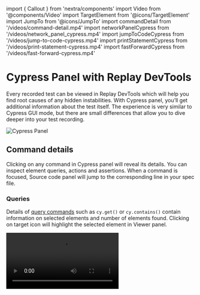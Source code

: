 import { Callout } from 'nextra/components'
import Video from '@components/Video'
import TargetElement from '@icons/TargetElement'
import JumpTo from '@icons/JumpTo'
import commandDetail from '/videos/command-detail.mp4'
import networkPanelCypress from '/videos/network_panel_cypress.mp4'
import jumpToCodeCypress from '/videos/jump-to-code-cypress.mp4'
import printStatementCypress from '/videos/print-statement-cypress.mp4'
import fastForwardCypress from '/videos/fast-forward-cypress.mp4'

# Cypress Panel with Replay DevTools

Every recorded test can be viewed in Replay DevTools which will help you find root causes of any hidden instabilities. With Cypress panel, you’ll get additional information about the test itself. The experience is very similar to Cypress GUI mode, but there are small differences that allow you to dive deeper into your test recording.

![Cypress Panel](/images/cypress-panel-details_hjk4a.png)

## Command details

Clicking on any command in Cypress panel will reveal its details. You can inspect element queries, actions and assertions. When a command is focused, Source code panel will jump to the corresponding line in your spec file.

### Queries

Details of [query commands](https://docs.cypress.io/api/table-of-contents#Queries) such as `cy.get()` or `cy.contains()` contain information on selected elements and number of elements found. Clicking on target <TargetElement className='w-5 h-5 inline-block' /> icon will highlight the selected element in Viewer panel.

<Video src={commandDetail} />

Additionally, you can right-click on the target <TargetElement className='w-5 h-5 inline-block' /> icon to reveal the option to copy the HTML element.

![Copy HTML element](/images/copy-html-element_is670.png)

### Actions

With [action commands](https://docs.cypress.io/api/table-of-contents#Actions) such as `cy.type()` or `cy.click()` you’ll get information on coordinates of where given command was triggered as well any parameters passed to that command. This includes text that was typed in, or i.e. `{force:true}` options.

![Action command detail](/images/action-command-detail_osd5a.png)

### Assertions

Cypress assertions can be viewed in great detail. Every assertion contains the assertion message, subject of the assertion as well as the expected value.

![Expected value](/images/expected-value_d4gds.png)

In case of a failed assertion, you can view complete details of the expected and actual value. This provides you with additional details that can normally get concatenated in a terminal message or in a failure screenshot.

![Failed assertion](/images/failed-assertion_496gs.png)

## Network activity

Network requests are captured the same way as in Cypress GUI mode. In the network panel inside DevTools, you can take a better detail into different parts of an XHR call. For example, you can review the stack trace or timings of certain API calls.

<Video src={networkPanelCypress} />

Read the full guide on network panel in [reference guide](/reference-guide/dev-tools/network).

## Jump to code

Hovering over <span className='font-mono bg-blue-500 text-white rounded-full p-1 mx-1'><JumpTo className="w-5 h-5 inline-block p-0.5 mb-0.5" /></span> icon will reveal the <span className='mx-1.5 font-mono bg-blue-500 text-white rounded-3xl px-3 py-1'>Jump to code <JumpTo className="w-5 h-5 inline-block p-0.5 mb-0.5" /></span> button. This button is a bridge between your test and the application under test. Clicking on this button will take you to the part of code that was executed when a Cypress command was called. This helps further examining what happened during your test.

Read the full guide on jumping into code in [reference guide](/reference-guide/debugging/jumping).

<Video src={jumpToCodeCypress} />

## Print statements

With print statements, you can deep-dive into your test flow. Click on the <span className='font-mono bg-blue-500 text-white rounded-md font-extrabold py-0.5 px-1.5 mx-1'>+</span> button and type into the text field. You can think of this the same way as of `console.log()`. Anything you put in here will be printed out to the console. You can observe the values changing over the time of your test run.
<Video src={printStatementCypress} />

Read the full guide on print statements in [reference guide](/reference-guide/debugging/print-statements).

<Callout type="default" emoji="💡">
PRO tip: When dealing with a flaky test, open failed and passed test side by side and compare values between them. For example if you are dealing with todo item in your test, add a print statement that will show its text. Differences in data might point to a root cause of test flakiness.
</Callout>

## Console

You can use console the same way as in any other browser console. Replay will however provide you with couple more capabilities. For example, you can jump to a print statement to rewind or move forward in your recording. Clicking the<span className='mx-1.5 font-mono bg-blue-500 text-white rounded-r-3xl pl-1.5 pr-3 py-1'><JumpTo className="w-5 h-5 inline-block p-0.5 mb-0.5" /> Fast forward</span> or <span className='mx-1.5 font-mono bg-blue-500 text-white rounded-r-3xl pl-2 pr-3 py-1'><JumpTo className="w-5 h-5 inline-block p-0.5 mb-0.5 rotate-180" /> Rewind</span> button will take you to the moment of that print statement.

Read the full guide on console in [reference guide](/reference-guide/dev-tools/console).

<Video src={fastForwardCypress} />

<Callout type="default" emoji="💡">
PRO tip: You can use `cy.now()` to call a Cypress command inside the console. For example, call `cy.now('get', '[data-id=send-button]')` to select `[data-id=send-button]` element on a given moment of your recording. This is great for checking if a given element was present at a precise moment.
</Callout>

## See also

- [Debugging tips](/test-suites/cypress/debugging-tips)
- [Video: Debugging a flaky Cypress test](https://www.youtube.com/watch?v=4wL8Qi9vjho)
- [Video: Time traveling with Replay.io](https://www.youtube.com/watch?v=puHAiZBdjFw)
- [Console](/reference-guide/dev-tools/console)
- [Network panel](/reference-guide/dev-tools/network)
- [Commenting](/reference-guide/debugging/commenting)
- [Jumping into code](/reference-guide/debugging/jumping)
- [Print statements](/reference-guide/debugging/print-statements)
